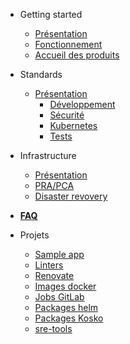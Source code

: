 <!-- docs/_sidebar.md -->

- Getting started

  - [Présentation](README.md)
  - [Fonctionnement](fonctionnement.md)
  - [Accueil des produits](accueil-produits.md)

- Standards

  - [Présentation](standards.md)
    - [Développement](developpement.md)
    - [Sécurité](securite.md)
    - [Kubernetes](kubernetes.md)
    - [Tests](tests.md)

* Infrastructure

  - [Présentation](infrastructure.md)
  - [PRA/PCA](pra.md)
  - [Disaster revovery](disaster-recovery.md)

* [**FAQ**](faq.md)

* Projets

  - [Sample app](https://github.com/SocialGouv/sample-next-app)
  - [Linters](https://github.com/SocialGouv/linters)
  - [Renovate](https://github.com/SocialGouv/renovate-config)
  - [Images docker](https://github.com/SocialGouv/docker)
  - [Jobs GitLab](https://github.com/SocialGouv/gitlab-ci-yml)
  - [Packages helm](https://github.com/SocialGouv/helm-charts)
  - [Packages Kosko](https://github.com/SocialGouv/kosko-charts)
  - [sre-tools](https://github.com/SocialGouv/sre-tools)
